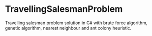 # TravellingSalesmanProblem

Travelling salesman problem solution in C# with brute force algorithm, genetic algorithm, nearest neighbour and ant colony heuristic.

